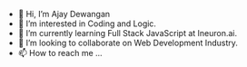 - 👋 Hi, I’m Ajay Dewangan
- 👀 I’m interested in Coding and Logic.
- 🌱 I’m currently learning Full Stack JavaScript at Ineuron.ai.
- 💞️ I’m looking to collaborate on Web Development Industry.
- 📫 How to reach me ...

<!---
ajaydewangan1100/ajaydewangan1100 is a ✨ special ✨ repository because its `README.md` (this file) appears on your GitHub profile.
You can click the Preview link to take a look at your changes.
--->
